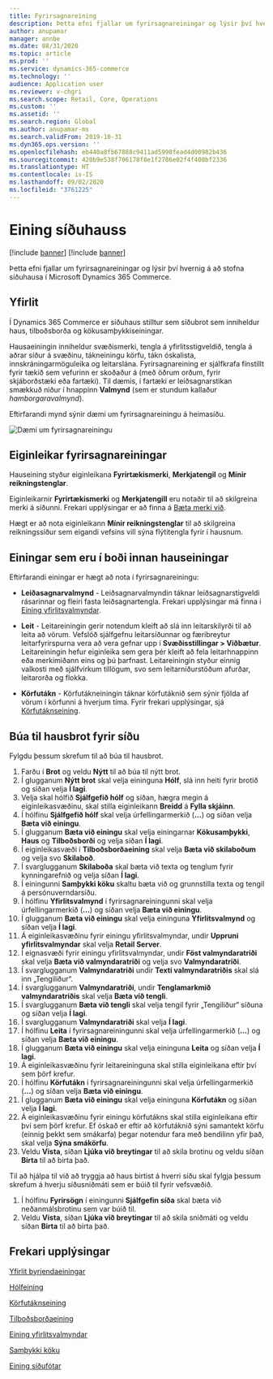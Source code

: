 ```yaml
---
title: Fyrirsagnareining
description: Þetta efni fjallar um fyrirsagnareiningar og lýsir því hvernig á að stofna síðuhausa í Microsoft Dynamics 365 Commerce.
author: anupamar
manager: annbe
ms.date: 08/31/2020
ms.topic: article
ms.prod: ''
ms.service: dynamics-365-commerce
ms.technology: ''
audience: Application user
ms.reviewer: v-chgri
ms.search.scope: Retail, Core, Operations
ms.custom: ''
ms.assetid: ''
ms.search.region: Global
ms.author: anupamar-ms
ms.search.validFrom: 2019-10-31
ms.dyn365.ops.version: ''
ms.openlocfilehash: eb440a8fb67888c9411ad5998fead4d00982b436
ms.sourcegitcommit: 420b9e538f706178f8e1f2786e02f4f400bf2336
ms.translationtype: HT
ms.contentlocale: is-IS
ms.lasthandoff: 09/02/2020
ms.locfileid: "3761225"
---
```

# <a name="header-module"></a>Eining síðuhauss

[!include [banner](includes/banner.md)]
[!include [banner](includes/preview-banner.md)]

Þetta efni fjallar um fyrirsagnareiningar og lýsir því hvernig á að stofna síðuhausa í Microsoft Dynamics 365 Commerce.

## <a name="overview"></a>Yfirlit

Í Dynamics 365 Commerce er síðuhaus stilltur sem síðubrot sem inniheldur haus, tilboðsborða og kökusamþykkiseiningar. 

Hausaeiningin inniheldur svæðismerki, tengla á yfirlitsstigveldið, tengla á aðrar síður á svæðinu, tákneiningu körfu, tákn óskalista, innskráningarmöguleika og leitarslána. Fyrirsagnareining er sjálfkrafa fínstillt fyrir tækið sem vefurinn er skoðaður á (með öðrum orðum, fyrir skjáborðstæki eða fartæki). Til dæmis, í fartæki er leiðsagnarstikan smækkuð niður í hnappinn **Valmynd** (sem er stundum kallaður *hamborgaravalmynd*).

Eftirfarandi mynd sýnir dæmi um fyrirsagnareiningu á heimasíðu.

![Dæmi um fyrirsagnareiningu](./media/ecommerce-header.png)

## <a name="properties-of-a-header-module"></a>Eiginleikar fyrirsagnareiningar

Hauseining styður eiginleikana **Fyrirtækismerki**, **Merkjatengil** og **Mínir reikningstenglar**. 

Eiginleikarnir **Fyrirtækismerki** og **Merkjatengill** eru notaðir til að skilgreina merki á síðunni. Frekari upplýsingar er að finna á [Bæta merki við](add-logo.md). 

Hægt er að nota eiginleikann **Mínir reikningstenglar** til að skilgreina reikningssíður sem eigandi vefsins vill sýna flýtitengla fyrir í hausnum.

## <a name="modules-that-are-available-within-a-header-module"></a>Einingar sem eru í boði innan hauseiningar

Eftirfarandi einingar er hægt að nota í fyrirsagnareiningu:

- **Leiðasagnarvalmynd** - Leiðsagnarvalmyndin táknar leiðsagnarstigveldi rásarinnar og fleiri fasta leiðsagnartengla. Frekari upplýsingar má finna i [Eining yfirlitsvalmyndar](nav-menu-module.md).

- **Leit** - Leitareiningin gerir notendum kleift að slá inn leitarskilyrði til að leita að vörum. Vefslóð sjálfgefnu leitarsíðunnar og færibreytur leitarfyrirspurna vera að vera gefnar upp í **Svæðisstillingar \> Viðbætur**. Leitareiningin hefur eiginleika sem gera þér kleift að fela leitarhnappinn eða merkimiðann eins og þú þarfnast. Leitareiningin styður einnig valkosti með sjálfvirkum tillögum, svo sem leitarniðurstöðum afurðar, leitarorða og flokka.

- **Körfutákn** - Körfutákneiningin táknar körfutáknið sem sýnir fjölda af vörum í körfunni á hverjum tíma. Fyrir frekari upplýsingar, sjá [Körfutáknseining](cart-icon-module.md).

## <a name="create-a-header-fragment-for-a-page"></a>Búa til hausbrot fyrir síðu

Fylgdu þessum skrefum til að búa til hausbrot.

1. Farðu í **Brot** og veldu **Nýtt** til að búa til nýtt brot.
1. Í glugganum **Nýtt brot** skal velja eininguna **Hólf**, slá inn heiti fyrir brotið og síðan velja **Í lagi**.
1. Velja skal hólfið **Sjálfgefið hólf** og síðan, hægra megin á eiginleikasvæðinu, skal stilla eiginleikann **Breidd** á **Fylla skjáinn**.
1. Í hólfinu **Sjálfgefið hólf** skal velja úrfellingarmerkið (**...**) og síðan velja **Bæta við einingu**.
1. Í glugganum **Bæta við einingu** skal velja einingarnar **Kökusamþykki**, **Haus** og **Tilboðsborði** og velja síðan **Í lagi**.
1. Í eiginleikasvæði í **Tilboðsborðaeining** skal velja **Bæta við skilaboðum** og velja svo **Skilaboð**.
1. Í svarglugganum **Skilaboða** skal bæta við texta og tenglum fyrir kynningarefnið og velja síðan **Í lagi**.
1. Í einingunni **Samþykki köku** skaltu bæta við og grunnstilla texta og tengil á persónuverndarsíðu.
1. Í hólfinu **Yfirlitsvalmynd** í fyrirsagnareiningunni skal velja úrfellingarmerkið (**...**) og síðan velja **Bæta við einingu**.
1. Í glugganum **Bæta við einingu** skal velja eininguna **Yfirlitsvalmynd** og síðan velja **Í lagi**.
1. Á eiginleikasvæðinu fyrir einingu yfirlitsvalmyndar, undir **Uppruni yfirlitsvalmyndar** skal velja **Retail Server**.
1. Í eignasvæði fyrir einingu yfirlitsvalmyndar, undir **Föst valmyndaratriði** skal velja **Bæta við valmyndaratriði** og velja svo **Valmyndaratriði**. 
1. Í svarglugganum **Valmyndaratriði** undir **Texti valmyndaratriðis** skal slá inn „Tengiliður“.
1. Í svarglugganum **Valmyndaratriði**, undir **Tenglamarkmið valmyndaratriðis** skal velja **Bæta við tengli**.
1. Í svarglugganum **Bæta við tengli** skal velja tengil fyrir „Tengiliður“ síðuna og síðan velja **Í lagi**.  
1. Í svarglugganum **Valmyndaratriði** skal velja **Í lagi**.
1. Í hólfinu **Leita** í fyrirsagnareiningunni skal velja úrfellingarmerkið (**...**) og síðan velja **Bæta við einingu**.
1. Í glugganum **Bæta við einingu** skal velja eininguna **Leita** og síðan velja **Í lagi**.
1. Á eiginleikasvæðinu fyrir leitareininguna skal stilla eiginleikana eftir því sem þörf krefur.
1. Í hólfinu **Körfutákn** í fyrirsagnareiningunni skal velja úrfellingarmerkið (**...**) og síðan velja **Bæta við einingu**.
1. Í glugganum **Bæta við einingu** skal velja eininguna **Körfutákn** og síðan velja **Í lagi**.
1. Á eiginleikasvæðinu fyrir einingu körfutákns skal stilla eiginleikana eftir því sem þörf krefur. Ef óskað er eftir að körfutáknið sýni samantekt körfu (einnig þekkt sem smákarfa) þegar notendur fara með bendilinn yfir það, skal velja **Sýna smákörfu**.
1. Veldu **Vista**, síðan **Ljúka við breytingar** til að skila brotinu og veldu síðan **Birta** til að birta það.

Til að hjálpa til við að tryggja að haus birtist á hverri síðu skal fylgja þessum skrefum á hverju síðusniðmáti sem er búið til fyrir vefsvæðið.

1. Í hólfinu **Fyrirsögn** í einingunni **Sjálfgefin síða** skal bæta við neðanmálsbrotinu sem var búið til.
1. Veldu **Vista**, síðan **Ljúka við breytingar** til að skila sniðmáti og veldu síðan **Birta** til að birta það.

## <a name="additional-resources"></a>Frekari upplýsingar

[Yfirlit byrjendaeiningar](starter-kit-overview.md)

[Hólfeining](add-container-module.md)

[Körfutáknseining](cart-icon-module.md)

[Tilboðsborðaeining](add-alert.md)

[Eining yfirlitsvalmyndar](nav-menu-module.md) 

[Samþykki köku](cookie-consent-module.md)

[Eining síðufótar](author-footer-module.md)
